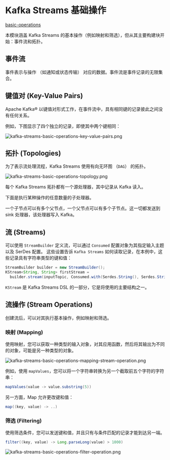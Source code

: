 # Kafka Streams 基础操作

<a href="https://developer.confluent.io/courses/kafka-streams/basic-operations/">basic-operations</a>

本模块涵盖 Kafka Streams 的基本操作（例如映射和筛选），但从其主要构建块开始：事件流和拓扑。

## 事件流

事件表示与操作 （如通知或状态传输） 对应的数据。事件流是事件记录的无限集合。

## 键值对 (Key-Value Pairs)

Apache Kafka® 以键值对形式工作，在事件流中，具有相同键的记录彼此之间没有任何关系。

例如，下图显示了四个独立的记录，即使其中两个键相同：

![kafka-streams-basic-operations-key-value-pairs.png](kafka-streams-basic-operations-key-value-pairs.png)

## 拓扑 (Topologies)

为了表示流处理流程，Kafka Streams 使用有向无环图 （`DAG`） 的拓扑。

![kafka-streams-basic-operations-topology.png](kafka-streams-basic-operations-topology.png)

每个 Kafka Streams 拓扑都有一个源处理器，其中记录从 Kafka 读入。

下面是执行某种操作的任意数量的子处理器。

一个子节点可以有多个父节点，一个父节点可以有多个子节点。这一切都发送到 sink 处理器，该处理器写入 Kafka。

## 流 (Streams)

可以使用 `StreamBuilder` 定义流，可以通过 `Consumed` 配置对象为其指定输入主题以及 SerDes 配置。
这些设置告诉 `Kafka Streams` 如何读取记录，在本例中，这些记录具有字符串类型的键和值：

```Java
StreamBuilder builder = new StreamBuilder();
KStream<String, String> firstStream = 
  builder.stream(inputTopic, Consumed.with(Serdes.String(), Serdes.String()));
```

`KStream` 是 Kafka Streams DSL 的一部分，它是将使用的主要结构之一。

## 流操作 (Stream Operations)

创建流后，可以对其执行基本操作，例如映射和筛选。

### 映射 (Mapping)

使用映射，您可以获取一种类型的输入对象，对其应用函数，然后将其输出为不同的对象，可能是另一种类型的对象。

![kafka-streams-basic-operations-mapping-stream-operation.png](kafka-streams-basic-operations-mapping-stream-operation.png)

例如，使用 `mapValues`，您可以将一个字符串转换为另一个截取前五个字符的字符串：

```Java
mapValues(value -> value.substring(5))
```

另一方面，Map 允许更改键和值：

```Java
map((key, value) -> ..)
```

### 筛选 (Filtering)

使用筛选条件，您可以发送键和值，并且只有与条件匹配的记录才能到达另一端。

```Java
filter((key, value) -> Long.parseLong(value) > 1000)
```

![kafka-streams-basic-operations-filter-operation.png](kafka-streams-basic-operations-filter-operation.png)